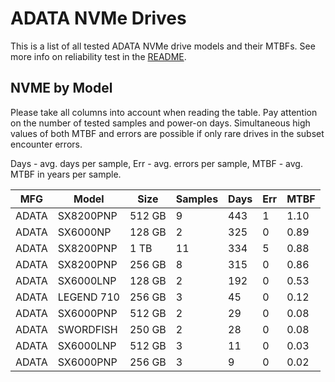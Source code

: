 ADATA NVMe Drives
=================

This is a list of all tested ADATA NVMe drive models and their MTBFs. See more
info on reliability test in the [README](https://github.com/bsdhw/SMART).

NVME by Model
------------

Please take all columns into account when reading the table. Pay attention on the
number of tested samples and power-on days. Simultaneous high values of both MTBF
and errors are possible if only rare drives in the subset encounter errors.

Days - avg. days per sample,
Err  - avg. errors per sample,
MTBF - avg. MTBF in years per sample.

| MFG       | Model              | Size   | Samples | Days  | Err   | MTBF |
|-----------|--------------------|--------|---------|-------|-------|------|
| ADATA     | SX8200PNP          | 512 GB | 9       | 443   | 1     | 1.10   |
| ADATA     | SX6000NP           | 128 GB | 2       | 325   | 0     | 0.89   |
| ADATA     | SX8200PNP          | 1 TB   | 11      | 334   | 5     | 0.88   |
| ADATA     | SX8200PNP          | 256 GB | 8       | 315   | 0     | 0.86   |
| ADATA     | SX6000LNP          | 128 GB | 2       | 192   | 0     | 0.53   |
| ADATA     | LEGEND 710         | 256 GB | 3       | 45    | 0     | 0.12   |
| ADATA     | SX6000PNP          | 512 GB | 2       | 29    | 0     | 0.08   |
| ADATA     | SWORDFISH          | 250 GB | 2       | 28    | 0     | 0.08   |
| ADATA     | SX6000LNP          | 512 GB | 3       | 11    | 0     | 0.03   |
| ADATA     | SX6000PNP          | 256 GB | 3       | 9     | 0     | 0.02   |
